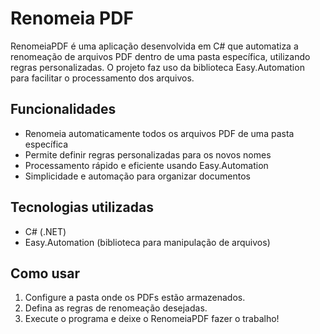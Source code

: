 # Renomeia PDF

RenomeiaPDF é uma aplicação desenvolvida em C# que automatiza a renomeação de arquivos PDF dentro de uma pasta específica, utilizando regras personalizadas. O projeto faz uso da biblioteca Easy.Automation para facilitar o processamento dos arquivos.

## Funcionalidades
- Renomeia automaticamente todos os arquivos PDF de uma pasta específica
- Permite definir regras personalizadas para os novos nomes
- Processamento rápido e eficiente usando Easy.Automation
- Simplicidade e automação para organizar documentos

## Tecnologias utilizadas
- C# (.NET) <br>
- Easy.Automation (biblioteca para manipulação de arquivos)

## Como usar
1. Configure a pasta onde os PDFs estão armazenados.
2. Defina as regras de renomeação desejadas.
3. Execute o programa e deixe o RenomeiaPDF fazer o trabalho!
